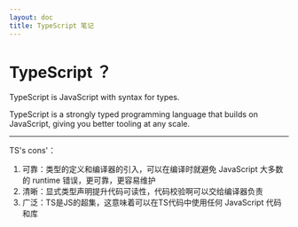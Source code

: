 ```yaml
---
layout: doc
title: TypeScript 笔记
---
```


# TypeScript ？
 
TypeScript is JavaScript with syntax for types.

TypeScript is a strongly typed programming language that builds on JavaScript, giving you better tooling at any scale.

---

TS's cons'：

1. 可靠：类型的定义和编译器的引入，可以在编译时就避免 JavaScript 大多数的 runtime 错误，更可靠，更容易维护
2. 清晰：显式类型声明提升代码可读性，代码校验啊可以交给编译器负责
3. 广泛：TS是JS的超集，这意味着可以在TS代码中使用任何 JavaScript 代码和库
